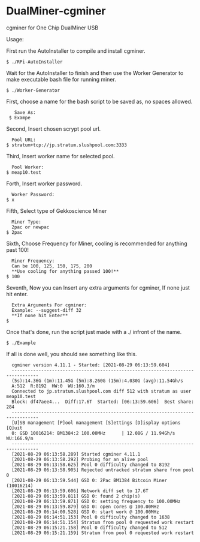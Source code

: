 # DualMiner-cgminer
cgminer for One Chip DualMiner USB

Usage:

First run the AutoInstaller to compile and install cgminer.

	$ ./RPi-AutoInstaller

Wait for the AutoInstaller to finish and then use the Worker Generator to make executable bash file for running miner.

	$ ./Worker-Generator

First, choose a name for the bash script to be saved as, no spaces allowed.

	   Save As:
	 $ Exampe

Second, Insert chosen scrypt pool url.

	  Pool URL:
	$ stratum+tcp://jp.stratum.slushpool.com:3333

Third, Insert worker name for selected pool.

	  Pool Worker:
	$ meap10.test

Forth, Insert worker password.

	  Worker Password:
	$ x

Fifth, Select type of Gekkoscience Miner

	  Miner Type:
	  2pac or newpac
	$ 2pac

Sixth, Choose Frequency for Miner, cooling is recommended for anything past 100!

	  Miner Frequency:
	  Can be 100, 125, 150, 175, 200
	  **Use cooling for anything passed 100!**
	$ 100

Seventh, Now you can Insert any extra arguments for cgminer, If none just hit enter.

	  Extra Arguments For cgminer:
	  Example: --suggest-diff 32
	  **If none hit Enter**
	$ 

Once that's done, run the script just made with a ./ infront of the name.

	$ ./Example  

If all is done well, you should see something like this.

	  cgminer version 4.11.1 - Started: [2021-08-29 06:13:59.604]
	  --------------------------------------------------------------------------------
	  (5s):14.36G (1m):11.45G (5m):8.260G (15m):4.030G (avg):11.54Gh/s
	  A:512  R:8192  HW:0  WU:160.3/m
	  Connected to jp.stratum.slushpool.com diff 512 with stratum as user meap10.test
	  Block: df47aee4...  Diff:17.6T  Started: [06:13:59.606]  Best share: 284
	  --------------------------------------------------------------------------------
	  [U]SB management [P]ool management [S]ettings [D]isplay options [Q]uit
	  0: GSD 10016214: BM1384:2 100.00MHz      | 12.08G / 11.94Gh/s WU:166.9/m
	  --------------------------------------------------------------------------------
	  [2021-08-29 06:13:58.289] Started cgminer 4.11.1
	  [2021-08-29 06:13:58.292] Probing for an alive pool
	  [2021-08-29 06:13:58.625] Pool 0 difficulty changed to 8192
	  [2021-08-29 06:13:58.905] Rejected untracked stratum share from pool 0
	  [2021-08-29 06:13:59.544] GSD 0: 2Pac BM1384 Bitcoin Miner (10016214)
	  [2021-08-29 06:13:59.606] Network diff set to 17.6T
	  [2021-08-29 06:13:59.811] GSD 0: found 2 chip(s)
	  [2021-08-29 06:13:59.871] GSD 0: setting frequency to 100.00MHz
	  [2021-08-29 06:13:59.879] GSD 0: open cores @ 100.00MHz
	  [2021-08-29 06:14:00.528] GSD 0: start work @ 100.00MHz
	  [2021-08-29 06:14:51.153] Pool 0 difficulty changed to 1638
	  [2021-08-29 06:14:51.154] Stratum from pool 0 requested work restart
	  [2021-08-29 06:15:21.158] Pool 0 difficulty changed to 512
	  [2021-08-29 06:15:21.159] Stratum from pool 0 requested work restart

